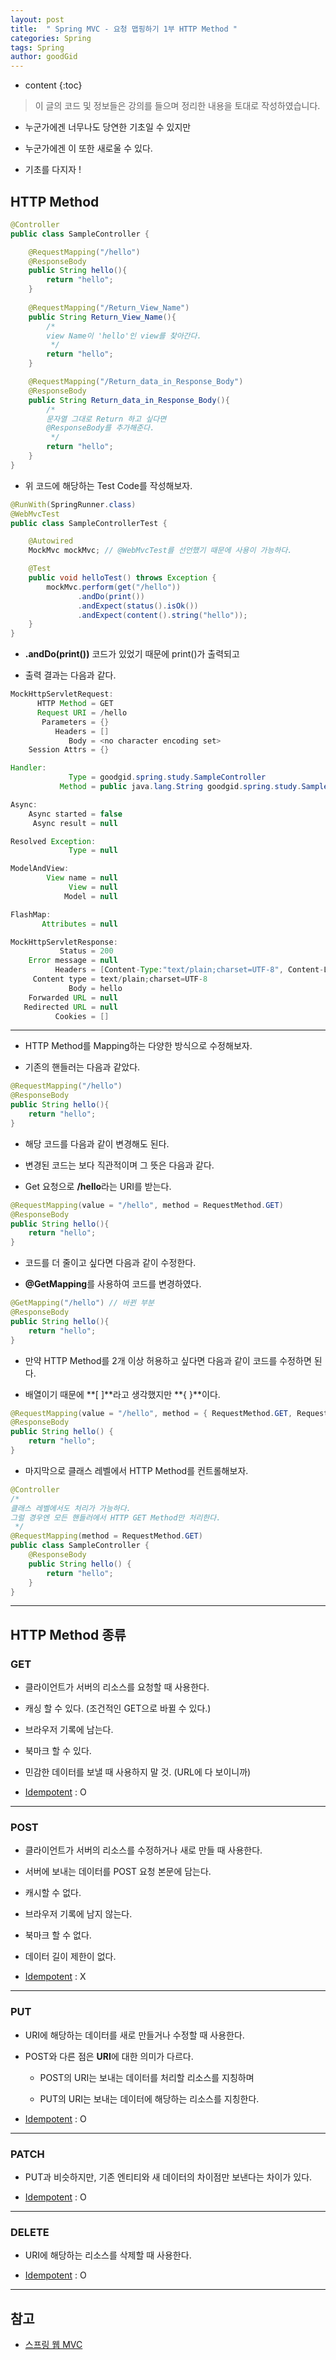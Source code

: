 ```yaml
---
layout: post
title:  " Spring MVC - 요청 맵핑하기 1부 HTTP Method "
categories: Spring
tags: Spring
author: goodGid
---
```

* content
{:toc}

> 이 글의 코드 및 정보들은 강의를 들으며 정리한 내용을 토대로 작성하였습니다.


* 누군가에겐 너무나도 당연한 기초일 수 있지만 

* 누군가에겐 이 또한 새로울 수 있다.

* 기초를 다지자 !

## HTTP Method 

``` java
@Controller
public class SampleController {

    @RequestMapping("/hello")
    @ResponseBody
    public String hello(){
        return "hello";
    }
    
    @RequestMapping("/Return_View_Name")
    public String Return_View_Name(){
        /*
        view Name이 'hello'인 view를 찾아간다.
         */
        return "hello";
    }

    @RequestMapping("/Return_data_in_Response_Body")
    @ResponseBody
    public String Return_data_in_Response_Body(){
        /*
        문자열 그대로 Return 하고 싶다면
        @ResponseBody를 추가해준다.
         */
        return "hello";
    }
}
```











* 위 코드에 해당하는 Test Code를 작성해보자.

``` java
@RunWith(SpringRunner.class)
@WebMvcTest
public class SampleControllerTest {

    @Autowired
    MockMvc mockMvc; // @WebMvcTest를 선언했기 때문에 사용이 가능하다.

    @Test
    public void helloTest() throws Exception {
        mockMvc.perform(get("/hello"))
               .andDo(print())
               .andExpect(status().isOk())
               .andExpect(content().string("hello"));
    }
}
```

* **.andDo(print())** 코드가 있었기 때문에 print()가 출력되고

* 출력 결과는 다음과 같다.


``` java
MockHttpServletRequest:
      HTTP Method = GET
      Request URI = /hello
       Parameters = {}
          Headers = []
             Body = <no character encoding set>
    Session Attrs = {}

Handler:
             Type = goodgid.spring.study.SampleController
           Method = public java.lang.String goodgid.spring.study.SampleController.hello()

Async:
    Async started = false
     Async result = null

Resolved Exception:
             Type = null

ModelAndView:
        View name = null
             View = null
            Model = null

FlashMap:
       Attributes = null

MockHttpServletResponse:
           Status = 200
    Error message = null
          Headers = [Content-Type:"text/plain;charset=UTF-8", Content-Length:"5"]
     Content type = text/plain;charset=UTF-8
             Body = hello
    Forwarded URL = null
   Redirected URL = null
          Cookies = []
```

---

* HTTP Method를 Mapping하는 다양한 방식으로 수정해보자.

* 기존의 핸들러는 다음과 같았다.

``` java
@RequestMapping("/hello")
@ResponseBody
public String hello(){
    return "hello";
}
```

* 해당 코드를 다음과 같이 변경해도 된다.

* 변경된 코드는 보다 직관적이며 그 뜻은 다음과 같다.

* Get 요청으로 **/hello**라는 URI를 받는다.

``` java
@RequestMapping(value = "/hello", method = RequestMethod.GET)
@ResponseBody
public String hello(){
    return "hello";
}
```

* 코드를 더 줄이고 싶다면 다음과 같이 수정한다.

* **@GetMapping**를 사용하여 코드를 변경하였다.

``` java
@GetMapping("/hello") // 바뀐 부분
@ResponseBody
public String hello(){
    return "hello";
}
```


* 만약 HTTP Method를 2개 이상 허용하고 싶다면 다음과 같이 코드를 수정하면 된다.

* 배열이기 때문에 **[ ]**라고 생각했지만 **{ }**이다.

``` java
@RequestMapping(value = "/hello", method = { RequestMethod.GET, RequestMethod.PUT })
@ResponseBody
public String hello() {
    return "hello";
}

```

* 마지막으로 클래스 레벨에서 HTTP Method를 컨트롤해보자.

``` java
@Controller
/*
클래스 레벨에서도 처리가 가능하다.
그럴 경우엔 모든 핸들러에서 HTTP GET Method만 처리한다.
 */
@RequestMapping(method = RequestMethod.GET)
public class SampleController {
    @ResponseBody
    public String hello() {
        return "hello";
    }
}
```

---

## HTTP Method 종류

### GET

* 클라이언트가 서버의 리소스를 요청할 때 사용한다.

* 캐싱 할 수 있다. (조건적인 GET으로 바뀔 수 있다.)

* 브라우저 기록에 남는다.

* 북마크 할 수 있다.

* 민감한 데이터를 보낼 때 사용하지 말 것. (URL에 다 보이니까)

* [Idempotent]({{site.url}}/HTTP-Method-Post-vs-Put-vs-Patch/#idempotent) : O

---

### POST

* 클라이언트가 서버의 리소스를 수정하거나 새로 만들 때 사용한다.

* 서버에 보내는 데이터를 POST 요청 본문에 담는다.

* 캐시할 수 없다.

* 브라우저 기록에 남지 않는다.

* 북마크 할 수 없다.

* 데이터 길이 제한이 없다.

* [Idempotent]({{site.url}}/HTTP-Method-Post-vs-Put-vs-Patch/#idempotent) : X

---

### PUT

* URI에 해당하는 데이터를 새로 만들거나 수정할 때 사용한다.

* POST와 다른 점은 **URI**에 대한 의미가 다르다.

    - POST의 URI는 보내는 데이터를 처리할 리소스를 지칭하며

    - PUT의 URI는 보내는 데이터에 해당하는 리소스를 지칭한다.
 
* [Idempotent]({{site.url}}/HTTP-Method-Post-vs-Put-vs-Patch/#idempotent) : O

---

### PATCH

* PUT과 비슷하지만, 기존 엔티티와 새 데이터의 차이점만 보낸다는 차이가 있다.

* [Idempotent]({{site.url}}/HTTP-Method-Post-vs-Put-vs-Patch/#idempotent) : O

---

### DELETE

* URI에 해당하는 리소스를 삭제할 때 사용한다.

* [Idempotent]({{site.url}}/HTTP-Method-Post-vs-Put-vs-Patch/#idempotent) : O

---

## 참고

* [스프링 웹 MVC](https://www.inflearn.com/course/%EC%9B%B9-mvc)